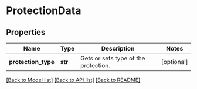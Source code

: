 # ProtectionData

## Properties
Name | Type | Description | Notes
------------ | ------------- | ------------- | -------------
**protection_type** | **str** | Gets or sets type of the protection. | [optional] 

[[Back to Model list]](../README.md#documentation-for-models) [[Back to API list]](../README.md#documentation-for-api-endpoints) [[Back to README]](../README.md)

